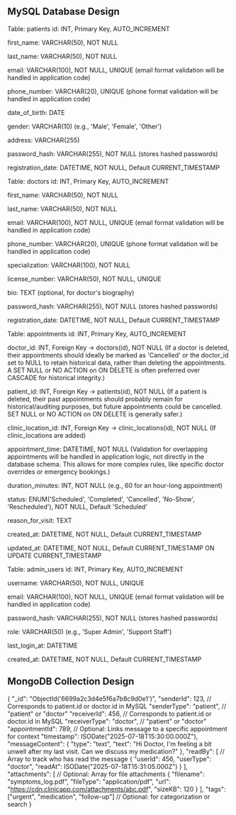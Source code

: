 ## MySQL Database Design
Table: patients
id: INT, Primary Key, AUTO_INCREMENT

first_name: VARCHAR(50), NOT NULL

last_name: VARCHAR(50), NOT NULL

email: VARCHAR(100), NOT NULL, UNIQUE (email format validation will be handled in application code)

phone_number: VARCHAR(20), UNIQUE (phone format validation will be handled in application code)

date_of_birth: DATE

gender: VARCHAR(10) (e.g., 'Male', 'Female', 'Other')

address: VARCHAR(255)

password_hash: VARCHAR(255), NOT NULL (stores hashed passwords)

registration_date: DATETIME, NOT NULL, Default CURRENT_TIMESTAMP

Table: doctors
id: INT, Primary Key, AUTO_INCREMENT

first_name: VARCHAR(50), NOT NULL

last_name: VARCHAR(50), NOT NULL

email: VARCHAR(100), NOT NULL, UNIQUE (email format validation will be handled in application code)

phone_number: VARCHAR(20), UNIQUE (phone format validation will be handled in application code)

specialization: VARCHAR(100), NOT NULL

license_number: VARCHAR(50), NOT NULL, UNIQUE

bio: TEXT (optional, for doctor's biography)

password_hash: VARCHAR(255), NOT NULL (stores hashed passwords)

registration_date: DATETIME, NOT NULL, Default CURRENT_TIMESTAMP

Table: appointments
id: INT, Primary Key, AUTO_INCREMENT

doctor_id: INT, Foreign Key → doctors(id), NOT NULL (If a doctor is deleted, their appointments should ideally be marked as 'Cancelled' or the doctor_id set to NULL to retain historical data, rather than deleting the appointments. A SET NULL or NO ACTION on ON DELETE is often preferred over CASCADE for historical integrity.)

patient_id: INT, Foreign Key → patients(id), NOT NULL (If a patient is deleted, their past appointments should probably remain for historical/auditing purposes, but future appointments could be cancelled. SET NULL or NO ACTION on ON DELETE is generally safer.)

clinic_location_id: INT, Foreign Key → clinic_locations(id), NOT NULL (If clinic_locations are added)

appointment_time: DATETIME, NOT NULL (Validation for overlapping appointments will be handled in application logic, not directly in the database schema. This allows for more complex rules, like specific doctor overrides or emergency bookings.)

duration_minutes: INT, NOT NULL (e.g., 60 for an hour-long appointment)

status: ENUM('Scheduled', 'Completed', 'Cancelled', 'No-Show', 'Rescheduled'), NOT NULL, Default 'Scheduled'

reason_for_visit: TEXT

created_at: DATETIME, NOT NULL, Default CURRENT_TIMESTAMP

updated_at: DATETIME, NOT NULL, Default CURRENT_TIMESTAMP ON UPDATE CURRENT_TIMESTAMP

Table: admin_users
id: INT, Primary Key, AUTO_INCREMENT

username: VARCHAR(50), NOT NULL, UNIQUE

email: VARCHAR(100), NOT NULL, UNIQUE (email format validation will be handled in application code)

password_hash: VARCHAR(255), NOT NULL (stores hashed passwords)

role: VARCHAR(50) (e.g., 'Super Admin', 'Support Staff')

last_login_at: DATETIME

created_at: DATETIME, NOT NULL, Default CURRENT_TIMESTAMP



## MongoDB Collection Design
{
  "_id": "ObjectId('6699a2c3d4e5f6a7b8c9d0e1')",
  "senderId": 123, // Corresponds to patient.id or doctor.id in MySQL
  "senderType": "patient", // "patient" or "doctor"
  "receiverId": 456, // Corresponds to patient.id or doctor.id in MySQL
  "receiverType": "doctor", // "patient" or "doctor"
  "appointmentId": 789, // Optional: Links message to a specific appointment for context
  "timestamp": ISODate("2025-07-18T15:30:00.000Z"),
  "messageContent": {
    "type": "text",
    "text": "Hi Doctor, I'm feeling a bit unwell after my last visit. Can we discuss my medication?"
  },
  "readBy": [ // Array to track who has read the message
    {
      "userId": 456,
      "userType": "doctor",
      "readAt": ISODate("2025-07-18T15:31:05.000Z")
    }
  ],
  "attachments": [ // Optional: Array for file attachments
    {
      "filename": "symptoms_log.pdf",
      "fileType": "application/pdf",
      "url": "https://cdn.clinicapp.com/attachments/abc.pdf",
      "sizeKB": 120
    }
  ],
  "tags": ["urgent", "medication", "follow-up"] // Optional: for categorization or search
}
